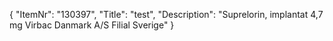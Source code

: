 {
  "ItemNr": "130397",
  "Title": "test",
  "Description": "Suprelorin, implantat 4,7 mg Virbac Danmark A/S Filial Sverige"
}
